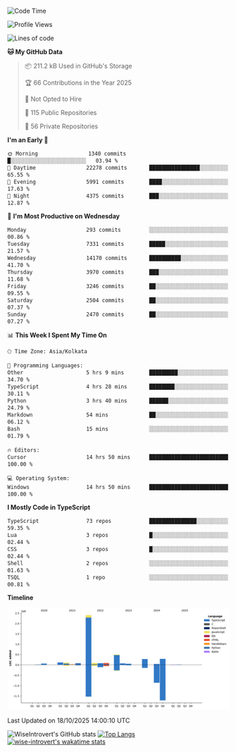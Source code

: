 <!--START_SECTION:waka-->
![Code Time](http://img.shields.io/badge/Code%20Time-4%2C392%20hrs%207%20mins-blue)

![Profile Views](http://img.shields.io/badge/Profile%20Views-0-blue)

![Lines of code](https://img.shields.io/badge/From%20Hello%20World%20I%27ve%20Written-4.2%20million%20lines%20of%20code-blue)

**🐱 My GitHub Data** 

> 📦 211.2 kB Used in GitHub's Storage 
 > 
> 🏆 66 Contributions in the Year 2025
 > 
> 🚫 Not Opted to Hire
 > 
> 📜 115 Public Repositories 
 > 
> 🔑 56 Private Repositories 
 > 
**I'm an Early 🐤** 

```text
🌞 Morning                1340 commits        █░░░░░░░░░░░░░░░░░░░░░░░░   03.94 % 
🌆 Daytime                22278 commits       ████████████████░░░░░░░░░   65.55 % 
🌃 Evening                5991 commits        ████░░░░░░░░░░░░░░░░░░░░░   17.63 % 
🌙 Night                  4375 commits        ███░░░░░░░░░░░░░░░░░░░░░░   12.87 % 
```
📅 **I'm Most Productive on Wednesday** 

```text
Monday                   293 commits         ░░░░░░░░░░░░░░░░░░░░░░░░░   00.86 % 
Tuesday                  7331 commits        █████░░░░░░░░░░░░░░░░░░░░   21.57 % 
Wednesday                14170 commits       ██████████░░░░░░░░░░░░░░░   41.70 % 
Thursday                 3970 commits        ███░░░░░░░░░░░░░░░░░░░░░░   11.68 % 
Friday                   3246 commits        ██░░░░░░░░░░░░░░░░░░░░░░░   09.55 % 
Saturday                 2504 commits        ██░░░░░░░░░░░░░░░░░░░░░░░   07.37 % 
Sunday                   2470 commits        ██░░░░░░░░░░░░░░░░░░░░░░░   07.27 % 
```


📊 **This Week I Spent My Time On** 

```text
🕑︎ Time Zone: Asia/Kolkata

💬 Programming Languages: 
Other                    5 hrs 9 mins        █████████░░░░░░░░░░░░░░░░   34.70 % 
TypeScript               4 hrs 28 mins       ████████░░░░░░░░░░░░░░░░░   30.11 % 
Python                   3 hrs 40 mins       ██████░░░░░░░░░░░░░░░░░░░   24.79 % 
Markdown                 54 mins             ██░░░░░░░░░░░░░░░░░░░░░░░   06.12 % 
Bash                     15 mins             ░░░░░░░░░░░░░░░░░░░░░░░░░   01.79 % 

🔥 Editors: 
Cursor                   14 hrs 50 mins      █████████████████████████   100.00 % 

💻 Operating System: 
Windows                  14 hrs 50 mins      █████████████████████████   100.00 % 
```

**I Mostly Code in TypeScript** 

```text
TypeScript               73 repos            ███████████████░░░░░░░░░░   59.35 % 
Lua                      3 repos             █░░░░░░░░░░░░░░░░░░░░░░░░   02.44 % 
CSS                      3 repos             █░░░░░░░░░░░░░░░░░░░░░░░░   02.44 % 
Shell                    2 repos             ░░░░░░░░░░░░░░░░░░░░░░░░░   01.63 % 
TSQL                     1 repo              ░░░░░░░░░░░░░░░░░░░░░░░░░   00.81 % 
```



**Timeline**

![Lines of Code chart](https://raw.githubusercontent.com/wise-introvert/wise-introvert/master/assets/bar_graph.png)


 Last Updated on 18/10/2025 14:00:10 UTC
<!--END_SECTION:waka-->

![WiseIntrovert's GitHub stats](https://github-readme-stats.vercel.app/api?username=wise-introvert&count_private=true&show_icons=true)
[![Top Langs](https://github-readme-stats.vercel.app/api/top-langs/?username=wise-introvert&langs_count=10)](https://github.com/anuraghazra/github-readme-stats)
[![wise-introvert's wakatime stats](https://github-readme-stats.vercel.app/api/wakatime?username=wiseintrovert)](https://github.com/anuraghazra/github-readme-stats)
